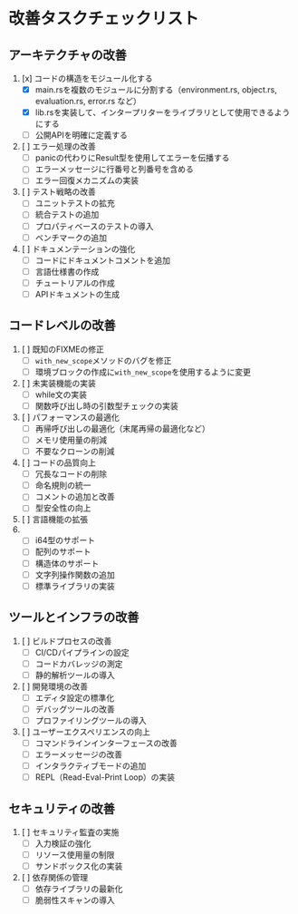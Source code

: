 # 改善タスクチェックリスト

## アーキテクチャの改善

1. [x] コードの構造をモジュール化する
   - [x] main.rsを複数のモジュールに分割する（environment.rs, object.rs, evaluation.rs, error.rs など）
   - [x] lib.rsを実装して、インタープリターをライブラリとして使用できるようにする
   - [ ] 公開APIを明確に定義する

2. [ ] エラー処理の改善
   - [ ] panicの代わりにResult型を使用してエラーを伝播する
   - [ ] エラーメッセージに行番号と列番号を含める
   - [ ] エラー回復メカニズムの実装

3. [ ] テスト戦略の改善
   - [ ] ユニットテストの拡充
   - [ ] 統合テストの追加
   - [ ] プロパティベースのテストの導入
   - [ ] ベンチマークの追加

4. [ ] ドキュメンテーションの強化
   - [ ] コードにドキュメントコメントを追加
   - [ ] 言語仕様書の作成
   - [ ] チュートリアルの作成
   - [ ] APIドキュメントの生成

## コードレベルの改善

1. [ ] 既知のFIXMEの修正
   - [ ] `with_new_scope`メソッドのバグを修正
   - [ ] 環境ブロックの作成に`with_new_scope`を使用するように変更

2. [ ] 未実装機能の実装
   - [ ] while文の実装
   - [ ] 関数呼び出し時の引数型チェックの実装

3. [ ] パフォーマンスの最適化
   - [ ] 再帰呼び出しの最適化（末尾再帰の最適化など）
   - [ ] メモリ使用量の削減
   - [ ] 不要なクローンの削減

4. [ ] コードの品質向上
   - [ ] 冗長なコードの削除
   - [ ] 命名規則の統一
   - [ ] コメントの追加と改善
   - [ ] 型安全性の向上

5. [ ] 言語機能の拡張
6. - [ ] i64型のサポート
   - [ ] 配列のサポート
   - [ ] 構造体のサポート
   - [ ] 文字列操作関数の追加
   - [ ] 標準ライブラリの実装

## ツールとインフラの改善

1. [ ] ビルドプロセスの改善
   - [ ] CI/CDパイプラインの設定
   - [ ] コードカバレッジの測定
   - [ ] 静的解析ツールの導入

2. [ ] 開発環境の改善
   - [ ] エディタ設定の標準化
   - [ ] デバッグツールの改善
   - [ ] プロファイリングツールの導入

3. [ ] ユーザーエクスペリエンスの向上
   - [ ] コマンドラインインターフェースの改善
   - [ ] エラーメッセージの改善
   - [ ] インタラクティブモードの追加
   - [ ] REPL（Read-Eval-Print Loop）の実装

## セキュリティの改善

1. [ ] セキュリティ監査の実施
   - [ ] 入力検証の強化
   - [ ] リソース使用量の制限
   - [ ] サンドボックス化の実装

2. [ ] 依存関係の管理
   - [ ] 依存ライブラリの最新化
   - [ ] 脆弱性スキャンの導入